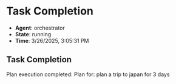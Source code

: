 # Task Completion

- **Agent**: orchestrator
- **State**: running
- **Time**: 3/26/2025, 3:05:31 PM

## Task Completion

Plan execution completed: Plan for: plan a trip to japan for 3 days

